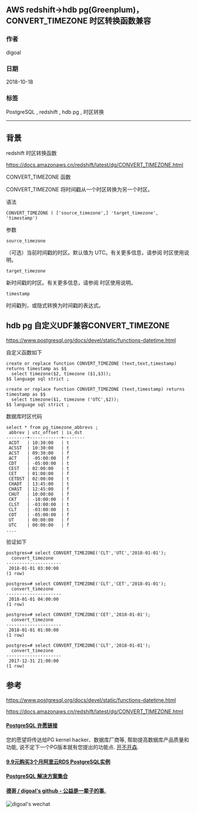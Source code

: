 ## AWS redshift->hdb pg(Greenplum)， CONVERT_TIMEZONE 时区转换函数兼容  
                                                           
### 作者                                                           
digoal                                                           
                                                           
### 日期                                                           
2018-10-18                                                        
                                                           
### 标签                                                           
PostgreSQL , redshift , hdb pg , 时区转换      
                                                           
----                                                           
                                                           
## 背景      
redshift 时区转换函数  
  
https://docs.amazonaws.cn/redshift/latest/dg/CONVERT_TIMEZONE.html  
  
CONVERT_TIMEZONE 函数  
  
CONVERT_TIMEZONE 将时间戳从一个时区转换为另一个时区。  
  
语法  
  
```  
CONVERT_TIMEZONE ( ['source_timezone',] 'target_timezone', 'timestamp')  
```  
  
参数  
  
```  
source_timezone  
```  
  
（可选）当前时间戳的时区。默认值为 UTC。有关更多信息，请参阅 时区使用说明。  
  
```  
target_timezone  
```  
  
新时间戳的时区。有关更多信息，请参阅 时区使用说明。  
  
```  
timestamp  
```  
  
时间戳列，或隐式转换为时间戳的表达式。  
  
## hdb pg 自定义UDF兼容CONVERT_TIMEZONE  
https://www.postgresql.org/docs/devel/static/functions-datetime.html  
  
自定义函数如下  
  
```  
create or replace function CONVERT_TIMEZONE (text,text,timestamp) returns timestamp as $$                
  select timezone($2, timezone ($1,$3));   
$$ language sql strict ;  
  
create or replace function CONVERT_TIMEZONE (text,timestamp) returns timestamp as $$  
  select timezone($1, timezone ('UTC',$2));   
$$ language sql strict ;  
```  
  
数据库时区代码  
  
```  
select * from pg_timezone_abbrevs ;  
 abbrev | utc_offset | is_dst   
--------+------------+--------  
 ACDT   | 10:30:00   | t  
 ACSST  | 10:30:00   | t  
 ACST   | 09:30:00   | f  
 ACT    | -05:00:00  | f  
 CDT    | -05:00:00  | t  
 CEST   | 02:00:00   | t  
 CET    | 01:00:00   | f  
 CETDST | 02:00:00   | t  
 CHADT  | 13:45:00   | t  
 CHAST  | 12:45:00   | f  
 CHUT   | 10:00:00   | f  
 CKT    | -10:00:00  | f  
 CLST   | -03:00:00  | t  
 CLT    | -03:00:00  | t  
 COT    | -05:00:00  | f  
 UT     | 00:00:00   | f  
 UTC    | 00:00:00   | f  
....  
```  
  
验证如下  
  
```  
postgres=# select CONVERT_TIMEZONE('CLT','UTC','2018-01-01');  
  convert_timezone     
---------------------  
 2018-01-01 03:00:00  
(1 row)  
  
postgres=# select CONVERT_TIMEZONE('CLT','CET','2018-01-01');  
  convert_timezone     
---------------------  
 2018-01-01 04:00:00  
(1 row)  
  
postgres=# select CONVERT_TIMEZONE('CET','2018-01-01');  
  convert_timezone     
---------------------  
 2018-01-01 01:00:00  
(1 row)  
  
postgres=# select CONVERT_TIMEZONE('CLT','2018-01-01');  
  convert_timezone     
---------------------  
 2017-12-31 21:00:00  
(1 row)  
```  
  
## 参考  
https://www.postgresql.org/docs/devel/static/functions-datetime.html  
  
https://docs.amazonaws.cn/redshift/latest/dg/CONVERT_TIMEZONE.html  
    
  
  
  
  
  
  
  
  
  
  
  
  
  
  
  
  
  
  
  
  
  
  
  
  
  
  
  
  
  
  
  
  
  
  
  
  
  
  
  
  
  
  
  
  
  
  
  
  
  
  
  
  
  
  
  
  
  
  
  
#### [PostgreSQL 许愿链接](https://github.com/digoal/blog/issues/76 "269ac3d1c492e938c0191101c7238216")
您的愿望将传达给PG kernel hacker、数据库厂商等, 帮助提高数据库产品质量和功能, 说不定下一个PG版本就有您提出的功能点. [开不开森](https://github.com/digoal/blog/issues/76 "269ac3d1c492e938c0191101c7238216").  
  
  
#### [9.9元购买3个月阿里云RDS PostgreSQL实例](https://www.aliyun.com/database/postgresqlactivity "57258f76c37864c6e6d23383d05714ea")
  
  
#### [PostgreSQL 解决方案集合](https://yq.aliyun.com/topic/118 "40cff096e9ed7122c512b35d8561d9c8")
  
  
#### [德哥 / digoal's github - 公益是一辈子的事.](https://github.com/digoal/blog/blob/master/README.md "22709685feb7cab07d30f30387f0a9ae")
  
  
![digoal's wechat](../pic/digoal_weixin.jpg "f7ad92eeba24523fd47a6e1a0e691b59")
  

